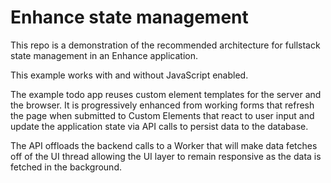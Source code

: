 # Enhance state management

This repo is a demonstration of the recommended architecture for fullstack state management in an Enhance application.

This example works with and without JavaScript enabled.

The example todo app reuses custom element templates for the server and the browser.
It is progressively enhanced from working forms that refresh the page when submitted to Custom Elements that react to user input and update the application state via API calls to persist data to the database.

The API offloads the backend calls to a Worker that will make data fetches off of the UI thread allowing the UI layer to remain responsive as the data is fetched in the background.
